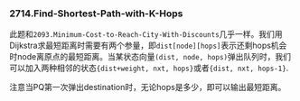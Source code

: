 ### 2714.Find-Shortest-Path-with-K-Hops

此题和`2093.Minimum-Cost-to-Reach-City-With-Discounts`几乎一样。我们用Dijkstra求最短距离时需要有两个参量，即`dist[node][hops]`表示还剩hops机会时node离原点的最短距离。当某状态向量`(dist, node, hops)`弹出队列时，我们可以加入两种相邻的状态`{dist+weight, nxt, hops}`或者`{dist, nxt, hops-1}`.

注意当PQ第一次弹出destination时，无论hops是多少，即可以输出最短距离。
